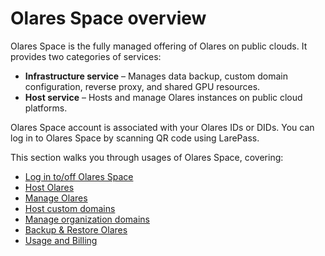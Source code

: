 # Olares Space overview

Olares Space is the fully managed offering of Olares on public clouds. It provides two categories of services:

- **Infrastructure service** – Manages data backup, custom domain configuration, reverse proxy, and shared GPU resources.
- **Host service** – Hosts and manage Olares instances on public cloud platforms.

Olares Space account is associated with your Olares IDs or DIDs. You can log in to Olares Space by scanning QR code using LarePass. 

This section walks you through usages of Olares Space, covering:

- [Log in to/off Olares Space](manage-accounts.md)
- [Host Olares](create-olares.md)
- [Manage Olares](manage-olares.md)
- [Host custom domains](host-domain.md)
- [Manage organization domains](manage-domain.md)
- [Backup & Restore Olares](backup-restore.md)
- [Usage and Billing](billing.md)


